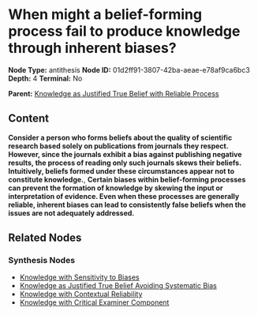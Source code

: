 # When might a belief-forming process fail to produce knowledge through inherent biases?

**Node Type:** antithesis
**Node ID:** 01d2ff91-3807-42ba-aeae-e78af9ca6bc3
**Depth:** 4
**Terminal:** No

**Parent:** [Knowledge as Justified True Belief with Reliable Process](knowledge-as-justified-true-belief-with-reliable-process-synthesis-5a2c17a1-fc5a-4e85-b7f7-1a163a102902.md)

## Content

**Consider a person who forms beliefs about the quality of scientific research based solely on publications from journals they respect. However, since the journals exhibit a bias against publishing negative results, the process of reading only such journals skews their beliefs. Intuitively, beliefs formed under these circumstances appear not to constitute knowledge.**, **Certain biases within belief-forming processes can prevent the formation of knowledge by skewing the input or interpretation of evidence. Even when these processes are generally reliable, inherent biases can lead to consistently false beliefs when the issues are not adequately addressed.**

## Related Nodes

### Synthesis Nodes

- [Knowledge with Sensitivity to Biases](knowledge-with-sensitivity-to-biases-synthesis-f54f6a2f-d3c3-480a-b09b-e7122ed34488.md)
- [Knowledge as Justified True Belief Avoiding Systematic Bias](knowledge-as-justified-true-belief-avoiding-systematic-bias-synthesis-fe10229c-f0f6-4d7b-a4f7-c02e26afe547.md)
- [Knowledge with Contextual Reliability](knowledge-with-contextual-reliability-synthesis-ea84c064-46dc-4805-bc36-b8e9a4c3f4f5.md)
- [Knowledge with Critical Examiner Component](knowledge-with-critical-examiner-component-synthesis-e3b7a9ae-7af9-440e-b5bd-1c709711064e.md)
